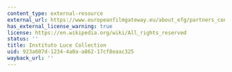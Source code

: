 ```yaml
---
content_type: external-resource
external_url: https://www.europeanfilmgateway.eu/about_efg/partners_contributors/cinecitta_a_luce_s.p.a.
has_external_license_warning: true
license: https://en.wikipedia.org/wiki/All_rights_reserved
status: ''
title: Instituto Luce Collection
uid: 923a607d-1234-4a0a-a862-17cf8eaac325
wayback_url: ''
---
```

